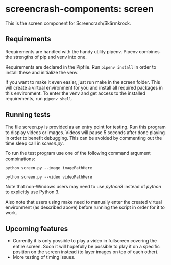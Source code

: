 # screencrash-components: screen
This is the screen component for Screencrash/Skärmkrock.

## Requirements
Requirements are handled with the handy utility pipenv. Pipenv combines the strengths of pip and venv into one.

Requirements are declared in the Pipfile. Run `pipenv install` in order to install these and initialize the venv.

If you want to make it even easier, just run make in the screen folder. This will create a virtual environment for you and install all required packages in this environment.
To enter the venv and get access to the installed requirements, run `pipenv shell`.

## Running tests
The file screen.py is provided as an entry point for testing. Run this program to display videos or images.
Videos will pause 5 seconds after done playing in order to benefit debugging. This can be avoided by commenting out the time.sleep call in _screen.py_.

To run the test program use one of the following command argument combinations:

`python screen.py --image imagePathHere`

`python screen.py --video videoPathHere`

Note that non-Windows users may need to use _python3_ instead of _python_ to explicitly use Python 3.

Also note that users using make need to manually enter the created virtual environment (as described above) before running the script in order for it to work.

## Upcoming features
* Currently it is only possible to play a video in fullscreen covering the entire screen. Soon it will hopefully be possible to play it on a specific position on the screen instead (to layer images on top of each other).
* More testing of timing issues.
